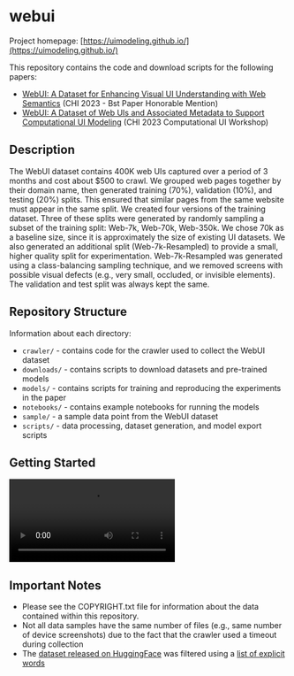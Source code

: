 # webui

Project homepage: [https://uimodeling.github.io/](https://uimodeling.github.io/)

This repository contains the code and download scripts for the following papers:

* [WebUI: A Dataset for Enhancing Visual UI Understanding with Web Semantics](https://dl.acm.org/doi/abs/10.1145/3544548.3581158) (CHI 2023 - Bst Paper Honorable Mention)
* [WebUI: A Dataset of Web UIs and Associated Metadata to Support Computational UI Modeling](https://drive.google.com/file/d/1f_EeNMXH2TA3o0LixUcbmfgN1PyiGVQ2/view) (CHI 2023 Computational UI Workshop)

## Description
The WebUI dataset contains 400K web UIs captured over a period of 3 months and cost about $500 to crawl. We grouped web pages together by their domain name, then generated training (70%), validation (10%), and testing (20%) splits. This ensured that similar pages from the same website must appear in the same split. We created four versions of the training dataset. Three of these splits were generated by randomly sampling a subset of the training split: Web-7k, Web-70k, Web-350k. We chose 70k as a baseline size, since it is approximately the size of existing UI datasets. We also generated an additional split (Web-7k-Resampled) to provide a small, higher quality split for experimentation. Web-7k-Resampled was generated using a class-balancing sampling technique, and we removed screens with possible visual defects (e.g., very small, occluded, or invisible elements). The validation and test split was always kept the same.

## Repository Structure
Information about each directory:
* `crawler/`  - contains code for the crawler used to collect the WebUI dataset
* `downloads/` - contains scripts to download datasets and pre-trained models
* `models/` - contains scripts for training and reproducing the experiments in the paper
* `notebooks/` - contains example notebooks for running the models
* `sample/` - a sample data point from the WebUI dataset
* `scripts/` - data processing, dataset generation, and model export scripts

## Getting Started


![Image](https://user-images.githubusercontent.com/1429346/235152859-518c3e1e-a660-4da4-93c1-a4c25f63155c.mp4)



## Important Notes

* Please see the COPYRIGHT.txt file for information about the data contained within this repository.
* Not all data samples have the same number of files (e.g., same number of device screenshots) due to the fact that the crawler used a timeout during collection
* The [dataset released on HuggingFace](https://huggingface.co/datasets?search=biglab/webui) was filtered using a [list of explicit words](https://github.com/LDNOOBW/List-of-Dirty-Naughty-Obscene-and-Otherwise-Bad-Words)
